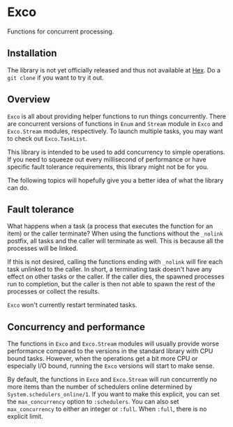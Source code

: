 # Exco

Functions for concurrent processing.

## Installation

The library is not yet officially released and thus not available at [Hex](https://hex.pm). Do a `git clone` if you want to try it out.

## Overview

`Exco` is all about providing helper functions to run things concurrently. There are concurrent versions of functions in `Enum` and `Stream` module in `Exco` and `Exco.Stream` modules, respectively. To launch multiple tasks, you may want to check out `Exco.TaskList`. 

This library is intended to be used to add concurrency to simple operations. If you need to squeeze out every millisecond of performance or have specific fault tolerance requirements, this library might not be for you.

The following topics will hopefully give you a better idea of what the library can do.

## Fault tolerance

What happens when a task (a process that executes the function for an item) or the caller terminate? When using the functions without the `_nolink` postfix, all tasks and the caller will terminate as well. This is because all the processes will be linked.

If this is not desired, calling the functions ending with `_nolink` will fire each task unlinked to the caller. In short, a terminating task doesn't have any effect on other tasks or the caller. If the caller dies, the spawned processes run to completion, but the caller is then not able to spawn the rest of the processes or collect the results.

`Exco` won't currently restart terminated tasks.

## Concurrency and performance

The functions in `Exco` and `Exco.Stream` modules will usually provide worse performance compared to the versions in the standard library with CPU bound tasks. However, when the operations get a bit more CPU or especially I/O bound, running the `Exco` versions will start to make sense.

By default, the functions in `Exco` and `Exco.Stream` will run concurrently no more items than the number of schedulers online determined by `System.schedulers_online/1`. If you want to make this explicit, you can set the `max_concurrency` option to `:schedulers`. You can also set `max_concurrency` to either an integer or `:full`. When `:full`, there is no explicit limit.
